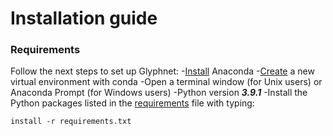 # Installation guide

### Requirements
Follow the next steps to set up Glyphnet:
-[Install](https://docs.conda.io/projects/conda/en/latest/user-guide/install/index.html) Anaconda
-[Create](https://docs.conda.io/projects/conda/en/latest/user-guide/tasks/manage-environments.html#creating-an-environment-with-commands) a new virtual environment with conda
-Open a terminal window (for Unix users) or Anaconda Prompt (for Windows users)
-Python version ***3.9.1***
-Install the Python packages listed in the [requirements](https://github.com/GAIA-IFAC-CNR/Glyphnet/blob/main/requirements.txt) file with typing:
```
install -r requirements.txt
```